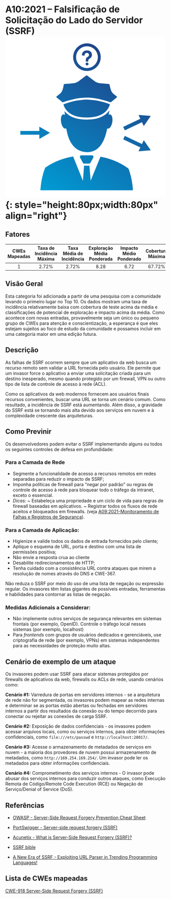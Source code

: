 # A10:2021 – Falsificação de Solicitação do Lado do Servidor (SSRF)    ![icon](assets/TOP_10_Icons_Final_SSRF.png){: style="height:80px;width:80px" align="right"}

## Fatores

| CWEs Mapeadas | Taxa de Incidência Máxima | Taxa Média de Incidência | Exploração Média Ponderada | Impacto Médio Ponderado | Cobertura Máxima | Média de Cobertura | Total de Ocorrências | Total de CVEs |
|:-------------:|:--------------------:|:--------------------:|:--------------:|:--------------:|:----------------------:|:---------------------:|:-------------------:|:------------:|
| 1           | 2.72%              | 2.72%              | 8.28                 | 6.72                | 67.72%       | 67.72%       | 9,503             | 385        |

## Visão Geral

Esta categoria foi adicionada a partir de uma pesquisa com a comunidade levando o primeiro lugar no Top 10. Os dados mostram uma taxa de incidência relativamente baixa com cobertura de teste acima da média e classificações de potencial de exploração e impacto acima da média. Como acontece com novas entradas, provavelmente seja um único ou pequeno grupo de CWEs para atenção e conscientização, a esperança é que eles estejam sujeitos ao foco de estudo da comunidade e possamos incluir em uma categoria maior em uma edição futura.

## Descrição

As falhas de SSRF ocorrem sempre que um aplicativo da web busca um recurso remoto sem validar a URL fornecida pelo usuário. Ele permite que um invasor force o aplicativo a enviar uma solicitação criada para um destino inesperado, mesmo quando protegido por um firewall, VPN ou outro tipo de lista de controle de acesso à rede (ACL).

Como os aplicativos da web modernos fornecem aos usuários finais recursos convenientes, buscar uma URL se torna um cenário comum. Como resultado, a incidência de SSRF está aumentando. Além disso, a gravidade do SSRF está se tornando mais alta devido aos serviços em nuvem e à complexidade crescente das arquiteturas.

## Como Previnir

Os desenvolvedores podem evitar o SSRF implementando alguns ou todos os seguintes controles de defesa em profundidade:

### **Para a Camada de Rede**

- Segmente a funcionalidade de acesso a recursos remotos em redes separadas para reduzir o impacto de SSRF;
- Imponha políticas de firewall para “negar por padrão” ou regras de controle de acesso à rede para bloquear todo o tráfego da intranet, exceto o essencial.
- *Dicas:*
~ Estabeleça uma propriedade e um ciclo de vida para regras de firewall baseadas em aplicativos.
~ Registrar todos os fluxos de rede aceitos *e* bloqueados em firewalls.
(veja [A09:2021-Monitoramento de Falhas e Registros de Segurança](A09_2021-Security_Logging_and_Monitoring_Failures.md)).
    
### **Para a Camada de Aplicação:**

- Higienize e valide todos os dados de entrada fornecidos pelo cliente;
- Aplique o esquema de URL, porta e destino com uma lista de permissões positiva;
- Não envie a resposta crua ao cliente
- Desabilite redirecionamentos de HTTP;
- Tenha cuidado com a consistência URL contra ataques que mirem a resolução de nomes através do DNS e CWE-367.

Não reduza o SSRF por meio do uso de uma lista de negação ou expressão regular. Os invasores têm listas gigantes de possíveis entradas, ferramentas e habilidades para contornar as listas de negação.

### **Medidas Adicionais a Considerar:**
    
- Não implemente outros serviços de segurança relevantes em sistemas frontais (por exemplo, OpenID). Controle o tráfego local nesses sistemas (por exemplo, localhost)
- Para *frontends* com grupos de usuários dedicados e gerenciáveis, use criptografia de rede (por exemplo, VPNs) em sistemas independentes para as necessidades de proteção muito altas.

## Cenário de exemplo de um ataque

Os invasores podem usar SSRF para atacar sistemas protegidos por firewalls de aplicativos da web, firewalls ou ACLs de rede, usando cenários como:

**Cenário #1:** Varredura de portas em servidores internos - se a arquitetura de rede não for segmentada, os invasores podem mapear as redes internas e determinar se as portas estão abertas ou fechadas em servidores internos a partir dos resultados da conexão ou do tempo decorrido para conectar ou rejeitar as conexões de carga SSRF.

**Cenário #2:** Exposição de dados confidenciais - os invasores podem acessar arquivos locais, como ou serviços internos, para obter informações confidenciais, como `file:///etc/passwd` e `http://localhost:28017/`.

**Cenário #3:** Acesse o armazenamento de metadados de serviços em nuvem - a maioria dos provedores de nuvem possui armazenamento de metadados, como `http://169.254.169.254/`. Um invasor pode ler os metadados para obter informações confidenciais.

**Cenário #4:** Comprometimento dos serviços internos - O invasor pode abusar dos serviços internos para conduzir outros ataques, como Execução Remota de Código/Remote Code Execution (RCE) ou Negação de Serviço/Denial of Service (DoS). 

## Referências

-   [OWASP - Server-Side Request Forgery Prevention Cheat
    Sheet](https://cheatsheetseries.owasp.org/cheatsheets/Server_Side_Request_Forgery_Prevention_Cheat_Sheet.html)

-   [PortSwigger - Server-side request forgery
    (SSRF)](https://portswigger.net/web-security/ssrf)

-   [Acunetix - What is Server-Side Request Forgery
    (SSRF)?](https://www.acunetix.com/blog/articles/server-side-request-forgery-vulnerability/)

-   [SSRF
    bible](https://cheatsheetseries.owasp.org/assets/Server_Side_Request_Forgery_Prevention_Cheat_Sheet_SSRF_Bible.pdf)

-   [A New Era of SSRF - Exploiting URL Parser in Trending Programming
    Languages!](https://www.blackhat.com/docs/us-17/thursday/us-17-Tsai-A-New-Era-Of-SSRF-Exploiting-URL-Parser-In-Trending-Programming-Languages.pdf)

## Lista de CWEs mapeadas

[CWE-918 Server-Side Request Forgery (SSRF)](https://cwe.mitre.org/data/definitions/918.html)
